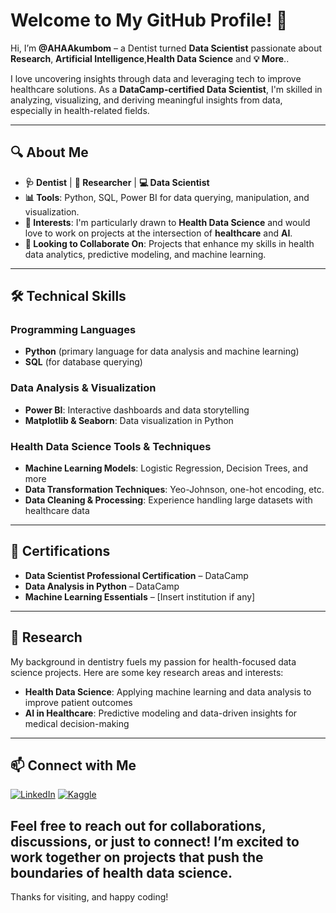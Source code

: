 # Welcome to My GitHub Profile! 👋
Hi, I’m **@AHAAkumbom** – a Dentist turned **Data Scientist**  passionate about **Research**, **Artificial Intelligence**,**Health Data Science** and **💡 More**.. 

I love uncovering insights through data and leveraging tech to improve healthcare solutions. As a **DataCamp-certified Data Scientist**, I'm skilled in analyzing, visualizing, and deriving meaningful insights from data, especially in health-related fields.

---

## 🔍 About Me

- **🩺 Dentist** | **🔬 Researcher** | **💻 Data Scientist**
- **📊 Tools**: Python, SQL, Power BI for data querying, manipulation, and visualization.
- **👀 Interests**: I'm particularly drawn to **Health Data Science** and would love to work on projects at the intersection of **healthcare** and **AI**.
- **🤝 Looking to Collaborate On**: Projects that enhance my skills in health data analytics, predictive modeling, and machine learning.

---

## 🛠 Technical Skills

### Programming Languages
- **Python** (primary language for data analysis and machine learning)
- **SQL** (for database querying)
  
### Data Analysis & Visualization
- **Power BI**: Interactive dashboards and data storytelling
- **Matplotlib & Seaborn**: Data visualization in Python

### Health Data Science Tools & Techniques
- **Machine Learning Models**: Logistic Regression, Decision Trees, and more
- **Data Transformation Techniques**: Yeo-Johnson, one-hot encoding, etc.
- **Data Cleaning & Processing**: Experience handling large datasets with healthcare data

---

## 📜 Certifications
- **Data Scientist Professional Certification** – DataCamp
- **Data Analysis in Python** – DataCamp
- **Machine Learning Essentials** – [Insert institution if any]

---

## 🧬 Research
My background in dentistry fuels my passion for health-focused data science projects. Here are some key research areas and interests:
- **Health Data Science**: Applying machine learning and data analysis to improve patient outcomes
- **AI in Healthcare**: Predictive modeling and data-driven insights for medical decision-making
---

## 📫 Connect with Me

[![LinkedIn](https://raw.githubusercontent.com/rahuldkjain/github-profile-readme-generator/master/src/images/icons/Social/linked-in-alt.svg)](https://www.linkedin.com/in/achumbom-haggai-akumbom-695b361a7/)
[![Kaggle](https://raw.githubusercontent.com/rahuldkjain/github-profile-readme-generator/master/src/images/icons/Social/kaggle.svg)](https://www.kaggle.com/haggaiakumbom)

Feel free to reach out for collaborations, discussions, or just to connect! I’m excited to work together on projects that push the boundaries of health data science. 
---
Thanks for visiting, and happy coding!
